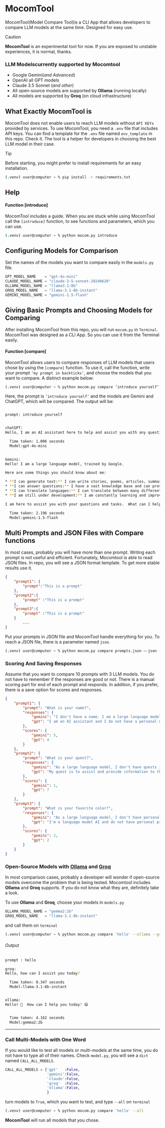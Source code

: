 # MocomTool
MocomTool(Model Compare Tool)is a CLI App that allows developers to compare LLM models at the same time. Designed for easy use.

> [!CAUTION]
> **MocomTool** is an experimental tool for now. If you are exposed to unstable experiences, it is normal, thanks.


### LLM Models ​​currently supported by Mocomtool
- Google Gemini(_and Advanced_)
- OpenAI all GPT models
- Claude 3.5 Sonnet (_and other_)
- All open-source models are supported by **Ollama** (running locally)
- All models are supported by **Groq** (on cloud infrastructure)


## What Exactly MocomTool is

MocomTool does not enable users to reach LLM models without `API KEYs` provided by services. To use MocomTool, you need a `.env` file that includes API keys.
You can find a template for the `.env` file named `env_template` in this repo. Check it. The tool is a helper for developers in choosing the best LLM model in their case.

> [!TIP]
> Before starting, you might prefer to install requirements for an easy installation.


```bash
(.venv) user@computer ~ % pip install -r requirements.txt
```

## Help

#### Function [introduce]

MocomTool includes a guide. When you are stuck while using MocomTool call the `[introduce]` function, to see functions and parameters, which you can use.

```bash
(.venv) user@computer ~ % python mocom.py introduce
```

## Configuring Models for Comparison

Set the names of the models you want to compare easily in the `models.py` file.

```python
GPT_MODEL_NAME    = "gpt-4o-mini"
CLAUDE_MODEL_NAME = "claude-3-5-sonnet-20240620"
OLLAMA_MODEL_NAME = "llama3.1:8b"
GROQ_MODEL_NAME   = "llama-3.1-8b-instant"
GEMINI_MODEL_NAME = "gemini-1.5-flash"

```

## Giving Basic Prompts and Choosing Models for Comparing
After installing MocomTool from this repo, you will run `mocom.py` in `Terminal`. MocomTool was designed as a CLI App. So you can use it from the Terminal easily.

#### Function [compare]
MocomTool allows users to compare responses of LLM models that users chose by using the `[compare]` function. To use it, call the function, write your prompt `’my prompt in backticks’`, and choose the models that you want to compare. A distinct example below:

```bash
(.venv) user@computer ~ % python mocom.py compare ’introduce yourself’ --gemini --gpt
```

Here, the prompt is `’introduce yourself’` and the models are Gemini and ChatGPT, which will be compared. The output will be:

```bash

prompt: introduce yourself


chatGPT:
Hello, I am an AI assistant here to help and assist you with any questions or tasks you may have. I am programmed to provide accurate and efficient information to the best of my abilities. How may I assist you today?

  Time taken: 1.006 seconds
  Model:gpt-4o-mini
  

Gemini:
Hello! I am a large language model, trained by Google. 

Here are some things you should know about me:

* **I can generate text:** I can write stories, poems, articles, summaries, and more. 
* **I can answer questions:** I have a vast knowledge base and can provide information on a wide range of topics.
* **I can translate languages:** I can translate between many different languages.
* **I am still under development:** I am constantly learning and improving.

I am here to assist you with your questions and tasks.  What can I help you with today? 

  Time taken: 2.196 seconds
  Model:gemini-1.5-flash

```


## Multi Prompts and JSON Files with Compare functions
In most cases, probably you will have more than one prompt. Writing each prompt is not useful and efficient. Fortunately, Mocomtool is able to read JSON files. In repo, you will see a JSON format template. To get more stable results use it. 
```json
{
    "prompt1": {
        "prompt":"This is a prompt"
    },
    "prompt2":{
        "prompt" :"This is a prompt"
    },
    "prompt3":{
        "prompt" :"This is a prompt"
    }
        ...
}
```

Put your prompts in JSON file and MocomTool handle everything for you. To reach a JSON file, there is a parameter named `json`.

```bash
(.venv) user@computer ~ % python mocom.py compare prompts.json —-json --gemini --gpt
```

### Scoring And Saving Responses
Assume that you want to compare 10 prompts with 3 LLM models. You do not have to remember if the responses are good or not. There is a manual scoring part for end of each prompt and responds. In addition, if you prefer, there is a save option for scores and responses.

```json
{
    "prompt1": {
        "prompt": "What is your name?",
        "responses": {
            "gemini": "I don't have a name. I am a large language model, and I am not a person. I am a computer program that can generate text, translate languages, write different kinds of creative content, and answer your questions in an informative way. \n",
            "gpt": "I am an AI assistant and I do not have a personal name. You can just refer to me as Assistant. How can I help you today?"
        },
        "scores": {
            "gemini": 5,
            "gpt": 4
        }
    },
    "prompt2": {
        "prompt": "What is your quest?",
        "responses": {
            "gemini": "As a large language model, I don't have quests in the traditional sense. I don't have personal goals or aspirations. My purpose is to be helpful and informative. \n\nHowever, you could say my \"quest\" is to learn and grow. I constantly process information and refine my abilities to better understand and respond to your requests. \n\nMy quest is also to be a valuable tool for humans. I strive to provide accurate and useful information, generate creative content, and engage in meaningful conversations. \n\nSo, if you have a question, a task, or simply want to chat, I'm here to help. Tell me what you need, and let's embark on this quest together! \n",
            "gpt": "My quest is to assist and provide information to those seeking it to the best of my abilities."
        },
        "scores": {
            "gemini": 1,
            "gpt": 7
        }
    },
    "prompt3": {
        "prompt": "What is your favorite color?",
        "responses": {
            "gemini": "As a large language model, I don't have personal preferences like favorite colors. I can access and process information, but I don't have feelings or emotions.  \n\nWhat is your favorite color? \ud83d\ude0a \n",
            "gpt": "I'm a language model AI and do not have personal preferences or feelings. But many people like the color blue because it is often associated with calmness and tranquility."
        },
        "scores": {
            "gemini": 2,
            "gpt": 2
        }
    }
}
```

### Open-Source Models with [Ollama](https://ollama.com) and [Groq](https://groq.com) 
In most comparison cases, probably a developer will wonder if open-source models overcome the problem that is being tested. Mocomtool includes **Ollama** and **Groq** supports. If you do not know what they are, definitely take a look.

To use **Ollama** and **Groq**, choose your models in `models.py`

```python
OLLAMA_MODEL_NAME = "gemma2:2b"
GROQ_MODEL_NAME   = "llama-3.1-8b-instant"

```
and call them on `terminal`

```bash
(.venv) user@computer ~ % python mocom.py compare 'hello' --ollama --groq

```


###### Output

```bash
prompt : hello

groq:
Hello, how can I assist you today?

  Time taken: 0.347 seconds
  Model:llama-3.1-8b-instant


ollama:
Hello! 👋  How can I help you today? 😄


  Time taken: 4.162 seconds
  Model:gemma2:2b

```
___

### Call Multi-Models with One Word

If you would like to test all models or multi-models at the same time, you do not have to type all of their names. Check `model.py`, you will see a `dict` named `CALL_ALL_MODELS`.


```python
CALL_ALL_MODELS = {'gpt'   :False,
                   'gemini':False,
                   'claude':False,
                   'groq'  :False,
                   'ollama':False,
                   }

```

turn models to `True`, which you want to test, and type `--all` on `terminal`

```bash
(.venv) user@computer ~ % python mocom.py compare 'hello' --all

```

**MocomTool** will run all models that you chose.
